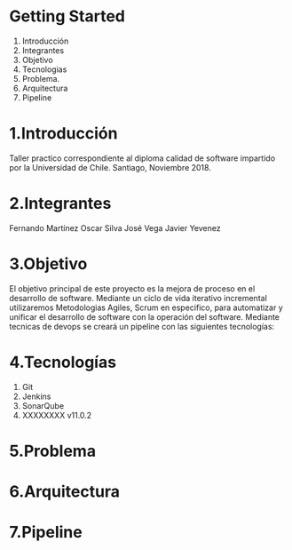 # Getting Started

1.	Introducción
2.	Integrantes
3.	Objetivo
4.	Tecnologias
5.	Problema.
6.	Arquitectura
7.	Pipeline

# 1.Introducción

Taller practico correspondiente al diploma calidad de software impartido por la Universidad de Chile. 
Santiago, Noviembre 2018.

# 2.Integrantes
Fernando Martínez
Oscar Silva
José Vega
Javier Yevenez

# 3.Objetivo
El objetivo principal de este proyecto es la mejora de proceso en el desarrollo de software. Mediante un ciclo de vida iterativo incremental utilizaremos Metodologias Agiles, Scrum en especifico, para automatizar y unificar el desarrollo de software con la operación del software. Mediante tecnicas de devops se creará un pipeline con las siguientes tecnologías:

# 4.Tecnologías
1.  Git 
2.  Jenkins
3.  SonarQube
4.  XXXXXXXX v11.0.2

# 5.Problema
# 6.Arquitectura
# 7.Pipeline
